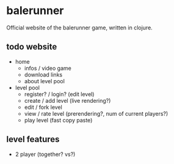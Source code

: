 # balerunner

Official website of the balerunner game, written in clojure.

## todo website

- home
    - infos / video game
    - download links
    - about level pool
- level pool
    - register? / login? (edit level)
    - create / add level (live rendering?)
    - edit / fork level
    - view / rate level (prerendering?, num of current players?)
    - play level (fast copy paste)

## level features

- 2 player (together? vs?)

